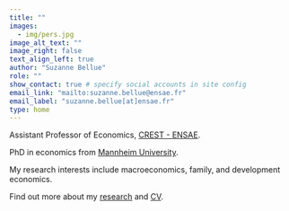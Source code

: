 ```yaml
---
title: "" 
images:
  - img/pers.jpg
image_alt_text: ""
image_right: false
text_align_left: true
author: "Suzanne Bellue"
role: ""
show_contact: true # specify social accounts in site config
email_link: "mailto:suzanne.bellue@ensae.fr" 
email_label: "suzanne.bellue[at]ensae.fr"
type: home
---
```




Assistant Professor of Economics, [CREST - ENSAE](https://www.ensae.fr/en/research/center-research-economics-and-statistics-crest).
 
PhD  in economics from [Mannheim University](https://www.vwl.uni-mannheim.de/en/). 

My research interests include macroeconomics, family, and development economics.

Find out more about my [research](research) and [CV](uploads/resume.pdf).
